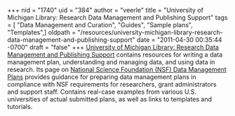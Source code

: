 +++
nid = "1740"
uid = "384"
author = "veerle"
title = "University of Michigan Library: Research Data Management and Publishing Support"
tags = [ "Data Management and Curation", "Guides", "Sample plans", "Templates",]
oldpath = "/resources/university-michigan-library-research-data-management-and-publishing-support"
date = "2011-04-30 00:35:44 -0700"
draft = "false"
+++
[University of Michigan Library: Research Data Management and Publishing
Support](http://www.lib.umich.edu/research-data-services/data-management-planning)
contains resources for writing a data management plan, understanding and
managing data, and using data in research. Its page on [National Science
Foundation (NSF) Data Management
Plans](http://www.lib.umich.edu/research-data-management-and-publishing-support/nsf-data-management-plans)
provides guidance for preparing data management plans in compliance with
NSF requirements for researchers, grant administrators and support
staff. Contains real-case examples from various U.S. universities of
actual submitted plans, as well as links to templates and tutorials.
